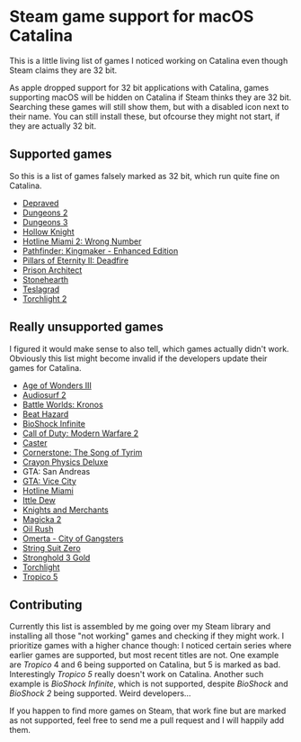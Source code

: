 # Steam game support for macOS Catalina

This is a little living list of games I noticed working on Catalina even though Steam claims they are 32 bit.

As apple dropped support for 32 bit applications with Catalina, games supporting macOS will be hidden on Catalina if Steam thinks they are 32 bit. Searching these games will still show them, but with a disabled icon next to their name. You can still install these, but ofcourse they might not start, if they are actually 32 bit.

## Supported games

So this is a list of games falsely marked as 32 bit, which run quite fine on Catalina.

 * [Depraved](https://store.steampowered.com/app/762650/Depraved/)
 * [Dungeons 2](https://store.steampowered.com/app/262280/Dungeons_2/)
 * [Dungeons 3](https://store.steampowered.com/app/493900/Dungeons_3/)
 * [Hollow Knight](https://store.steampowered.com/app/367520/Hollow_Knight/)
 * [Hotline Miami 2: Wrong Number](https://store.steampowered.com/app/274170/Hotline_Miami_2_Wrong_Number/)
 * [Pathfinder: Kingmaker - Enhanced Edition](https://store.steampowered.com/app/640820/Pathfinder_Kingmaker__Enhanced_Edition/)
 * [Pillars of Eternity II: Deadfire](https://store.steampowered.com/app/560130/Pillars_of_Eternity_II_Deadfire/)
 * [Prison Architect](https://store.steampowered.com/app/233450/Prison_Architect/)
 * [Stonehearth](https://store.steampowered.com/app/253250/Stonehearth/)
 * [Teslagrad](https://store.steampowered.com/app/249590/Teslagrad/)
 * [Torchlight 2](https://store.steampowered.com/app/200710/Torchlight_II/)
 
## Really unsupported games

I figured it would make sense to also tell, which games actually didn't work.
Obviously this list might become invalid if the developers update their games for Catalina.

 * [Age of Wonders III](https://store.steampowered.com/app/226840/Age_of_Wonders_III/)
 * [Audiosurf 2](https://store.steampowered.com/app/235800/Audiosurf_2/)
 * [Battle Worlds: Kronos](https://store.steampowered.com/app/237470/Battle_Worlds_Kronos/)
 * [Beat Hazard](https://store.steampowered.com/app/49600/Beat_Hazard/)
 * [BioShock Infinite](https://store.steampowered.com/app/8870/BioShock_Infinite/)
 * [Call of Duty: Modern Warfare 2](https://store.steampowered.com/app/10180/Call_of_Duty_Modern_Warfare_2/)
 * [Caster](https://store.steampowered.com/app/29800/Caster/)
 * [Cornerstone: The Song of Tyrim](https://store.steampowered.com/app/284410/Cornerstone_The_Song_of_Tyrim/)
 * [Crayon Physics Deluxe](https://store.steampowered.com/app/26900/Crayon_Physics_Deluxe/)
 * GTA: San Andreas
 * [GTA: Vice City](https://store.steampowered.com/app/12110/Grand_Theft_Auto_Vice_City/)
 * [Hotline Miami](https://store.steampowered.com/app/219150/Hotline_Miami/)
 * [Ittle Dew](https://store.steampowered.com/app/241320/Ittle_Dew/)
 * [Knights and Merchants](https://store.steampowered.com/app/253900/Knights_and_Merchants/)
 * [Magicka 2](https://store.steampowered.com/app/238370/Magicka_2/)
 * [Oil Rush](https://store.steampowered.com/app/200390/Oil_Rush/)
 * [Omerta - City of Gangsters](https://store.steampowered.com/app/208520/Omerta__City_of_Gangsters/)
 * [String Suit Zero](https://store.steampowered.com/app/209540/Strike_Suit_Zero/)
 * [Stronghold 3 Gold](https://store.steampowered.com/app/47400/Stronghold_3_Gold/)
 * [Torchlight](https://store.steampowered.com/app/41500/Torchlight/)
 * [Tropico 5](https://store.steampowered.com/app/245620/Tropico_5/)
 
## Contributing

Currently this list is assembled by me going over my Steam library and installing all those "not working" games and checking if they might work. I prioritize games with a higher chance though: I noticed certain series where earlier games are supported, but most recent titles are not. One example are *Tropico* 4 and 6 being supported on Catalina, but 5 is marked as bad. Interestingly *Tropico 5* really doesn't work on Catalina. Another such example is *BioShock Infinite*, which is not supported, despite *BioShock* and *BioShock 2* being supported. Weird developers…

If you happen to find more games on Steam, that work fine but are marked as not supported, feel free to send me a pull request and I will happily add them.

